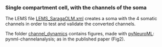 ### Single compartment cell, with the channels of the soma

The LEMS file [LEMS_SaragaOLM.xml](https://github.com/andrisecker/CA1-Oriens-Lacunosum-Moleculare---Saraga-et-al.-2003/blob/master/NeuroML2/test_channels/LEMS_SaragaOLM.xml) creates a soma with the 4 somatic channels in order to test and validate the converted channels.

The folder [channel_dynamics](https://github.com/andrisecker/CA1-Oriens-Lacunosum-Moleculare---Saraga-et-al.-2003/tree/master/NeuroML2/test_channels/channel_dynamics) contains figures, made with [pyNeuroML](https://github.com/NeuroML/pyNeuroML): pynml-channelanalysis; as in the published paper (Fig2).
